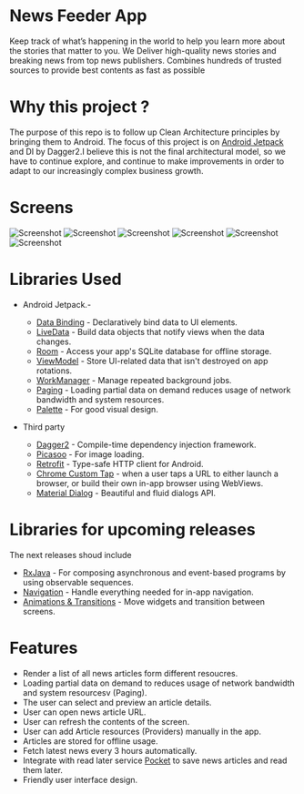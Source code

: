 # News Feeder App
Keep track of what’s happening in the world to help you learn more about the stories that matter to you.
We Deliver high-quality news stories and breaking news from top news publishers.
Combines hundreds of trusted sources to provide best contents as fast as possible


# Why this project ?
The purpose of this repo is to follow up Clean Architecture principles by bringing them to Android. The focus of this project is on [Android Jetpack][17] and DI by Dagger2.I believe this is not the final architectural model, so we have to continue explore, and continue to make improvements in order to adapt to our increasingly complex business growth.

# Screens
![Screenshot](https://github.com/subwilven/NewsFeeder/blob/master/screenshots/0.png?raw=true)
![Screenshot](https://github.com/subwilven/NewsFeeder/blob/master/screenshots/1.png?raw=true)
![Screenshot](https://github.com/subwilven/NewsFeeder/blob/master/screenshots/2.png?raw=true)
![Screenshot](https://github.com/subwilven/NewsFeeder/blob/master/screenshots/3.png?raw=true)
![Screenshot](https://github.com/subwilven/NewsFeeder/blob/master/screenshots/4.png?raw=true)
![Screenshot](https://github.com/subwilven/NewsFeeder/blob/master/screenshots/5.png?raw=true)


# Libraries Used
* Android Jetpack.-
  * [Data Binding][1] - Declaratively bind  data to UI elements.
  * [LiveData][2] - Build data objects that notify views when the data changes.
  * [Room][3] - Access your app's SQLite database for offline storage.
  * [ViewModel][4] - Store UI-related data that isn't destroyed on app rotations.
  * [WorkManager][5] - Manage repeated background jobs.
  * [Paging][15] - Loading partial data on demand reduces usage of network bandwidth and system resources.
  * [Palette][16] - For good visual design.
  
* Third party
  * [Dagger2][6] - Compile-time dependency injection framework.
  * [Picasoo][7] - For image loading.
  * [Retrofit][8] - Type-safe HTTP client for Android.
  * [Chrome Custom Tap][10] - when a user taps a URL to either launch a browser, or build their own in-app browser using WebViews.
  * [Material Dialog][9] - Beautiful and fluid dialogs API.


 # Libraries for upcoming releases
   The next releases shoud include
   * [RxJava][13] - For composing asynchronous and event-based programs by using observable sequences.
   * [Navigation][11] - Handle everything needed for in-app navigation.
   * [Animations & Transitions][12] - Move widgets and transition between screens.

[1]: https://developer.android.com/topic/libraries/data-binding/
[2]: https://developer.android.com/topic/libraries/architecture/livedata
[3]: https://developer.android.com/topic/libraries/architecture/room
[4]: https://developer.android.com/topic/libraries/architecture/viewmodel
[5]: https://developer.android.com/topic/libraries/architecture/workmanager
[6]: https://google.github.io/dagger/users-guide
[7]: https://github.com/square/picasso
[8]: https://square.github.io/retrofit/
[9]: https://github.com/afollestad/material-dialogs
[10]: https://developer.chrome.com/multidevice/android/customtabs
[11]: https://developer.android.com/topic/libraries/architecture/navigation/
[12]: https://developer.android.com/training/animation/
[13]: https://github.com/ReactiveX/RxJava
[14]: https://getpocket.com/developer/
[15]: https://developer.android.com/topic/libraries/architecture/paging/
[16]: https://developer.android.com/training/material/palette-colors
[17]: https://developer.android.com/jetpack

 # Features
  * Render a list of all news articles form different resoucres.
  * Loading partial data on demand to reduces usage of network bandwidth and system resourcesv (Paging).
  * The user can select and preview an article details.
  * User can open news article URL.
  * User can refresh the contents of the screen.
  * User can add Article resources (Providers) manually in the app.
  * Articles are stored for offline usage.
  * Fetch latest news every 3 hours automatically.
  * Integrate with read later service [Pocket][14] to save news articles and read them later.
  * Friendly user interface design.
